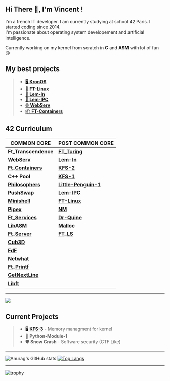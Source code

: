 ## Hi There 👋, I'm Vincent !

I'm a french IT developer. I am currently studying at school 42 Paris. I started coding since 2014.<br>
I'm passionate about operating system developement and artificial intelligence.<br>

Currently working on my kernel from scratch in **C** and **ASM** with lot of fun 🙃

## My best projects

> - <a href="https://github.com/vvaucoul/KronOS">🖥️ **KronOS**</a><br>
> - <a href="https://github.com/vvaucoul/FT_Linux">🐧 **FT-Linux**</a>
> - <a href="https://github.com/vvaucoul/Lem-in">🐜 **Lem-In**</a>
> - <a href="https://github.com/vvaucoul/Lem-IPC">📡 **Lem-IPC**</a>
> - <a href="https://github.com/vvaucoul/WebServ">🌐 **WebServ**</a>
> - <a href="https://github.com/vvaucoul/Ft_Containers">📦 **FT-Containers**</a>

## 42 Curriculum

| **COMMON CORE** | **POST COMMON CORE**|
| ----------- | ----------- |
| **Ft_Transcendence** | <a href="https://github.com/vvaucoul/Ft_Turing">**FT_Turing**</a> |
| <a href="https://github.com/vvaucoul/WebServ">**WebServ**</a> | <a href="https://github.com/vvaucoul/Lem-in">**Lem-In**</a> |
| <a href="https://github.com/vvaucoul/Ft_Containers">**Ft_Containers**</a> | <a href="https://github.com/vvaucoul/KronOS">**KFS-2**</a> |
| **C++ Pool** | <a href="https://github.com/vvaucoul/KronOS">**KFS-1**</a> |
| <a href="https://github.com/vvaucoul/Philosophers">**Philosophers**</a> | <a href="https://github.com/vvaucoul/Little-Penguin-1">**Little-Penguin-1**</a> |
| <a href="https://github.com/vvaucoul/Push_Swap">**PushSwap**</a> | <a href="https://github.com/vvaucoul/Lem-IPC">**Lem-IPC**</a> |
| <a href="https://github.com/vvaucoul/Minishell">**Minishell**</a> | <a href="https://github.com/vvaucoul/FT_Linux">**FT-Linux**</a> |
| <a href="https://github.com/vvaucoul/Pipex">**Pipex**</a> | <a href="https://github.com/vvaucoul/nm">**NM**</a> |
| <a href="https://github.com/vvaucoul/Ft_Services">**Ft_Services**</a> | <a href="https://github.com/vvaucoul/Dr-Quine">**Dr-Quine**</a> |
| <a href="https://github.com/vvaucoul/LibASM">**LibASM**</a> | <a href="https://github.com/vvaucoul/Malloc">**Malloc**</a> |
| <a href="https://github.com/vvaucoul/Ft_Server">**Ft_Server**</a> | <a href="https://github.com/vvaucoul/ft_ls">**FT_LS**</a> |
| <a href="https://github.com/vvaucoul/Cub3D">**Cub3D**</a> |
| <a href="https://github.com/vvaucoul/FdF">**FdF**</a> |
| **Netwhat** |
| <a href="https://github.com/vvaucoul/Ft_Printf">**Ft_Printf**</a> |
| <a href="https://github.com/vvaucoul/get_next_line">**GetNextLine**</a> |
| <a href="https://github.com/vvaucoul/Libft">**Libft**</a> |

---

<a href="https://github.com/JaeSeoKim/badge42">
  <img align="middle" src="https://badge42.vercel.app/api/v2/cl1up6ty6004409mq6xpnytje/stats?cursusId=21&coalitionId=48" />
</a>


## Current Projects

> - <a href="https://github.com/vvaucoul/KronOS/tree/work-in-progress">🖥️ **KFS-3**</a> - Memory managment for kernel<br>
> - 🐍 **Python-Module-1**<br>
> - 🛡️ **Snow Crash** - Software security (CTF Like)<br>

---

 ![Anurag's GitHub stats](https://github-readme-stats.vercel.app/api?username=vvaucoul&show_icons=true&theme=dark)
[![Top Langs](https://github-readme-stats.vercel.app/api/top-langs/?username=vvaucoul&layout=compact&theme=dark)](https://github.com/anuraghazra/github-readme-stats)

---

[![trophy](https://github-profile-trophy.vercel.app/?username=vvaucoul&theme=darkhub&column=8&margin-w=15&margin-h=15)](https://github.com/ryo-ma/github-profile-trophy)
